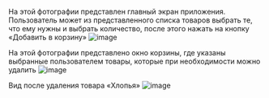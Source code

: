На этой фотографии представлен главный экран приложения. Пользователь может из представленного списка товаров выбрать те, что ему нужны и выбрать количество, после этого нажать на кнопку «Добавить в корзину»
 ![image](https://github.com/user-attachments/assets/a2d52d66-9e73-4860-b802-1a40bbcef9ad)

На этой фотографии представлено окно корзины, где указаны выбранные пользователем товары, которые при необходимости можно удалить
 ![image](https://github.com/user-attachments/assets/2bb3bae0-fd47-44dc-8234-3ff733eeb8ab)

Вид после удаления товара «Хлопья»
 ![image](https://github.com/user-attachments/assets/da17e63a-b444-4f8e-adff-126f2d5057f3)

